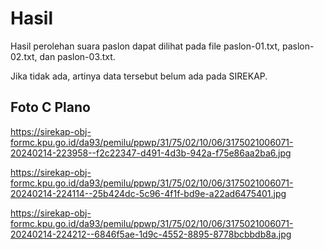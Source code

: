# Hasil

Hasil perolehan suara paslon dapat dilihat pada file paslon-01.txt, paslon-02.txt, dan paslon-03.txt.

Jika tidak ada, artinya data tersebut belum ada pada SIREKAP.

## Foto C Plano

https://sirekap-obj-formc.kpu.go.id/da93/pemilu/ppwp/31/75/02/10/06/3175021006071-20240214-223958--f2c22347-d491-4d3b-942a-f75e86aa2ba6.jpg

https://sirekap-obj-formc.kpu.go.id/da93/pemilu/ppwp/31/75/02/10/06/3175021006071-20240214-224114--25b424dc-5c96-4f1f-bd9e-a22ad6475401.jpg

https://sirekap-obj-formc.kpu.go.id/da93/pemilu/ppwp/31/75/02/10/06/3175021006071-20240214-224212--6846f5ae-1d9c-4552-8895-8778bcbbdb8a.jpg
